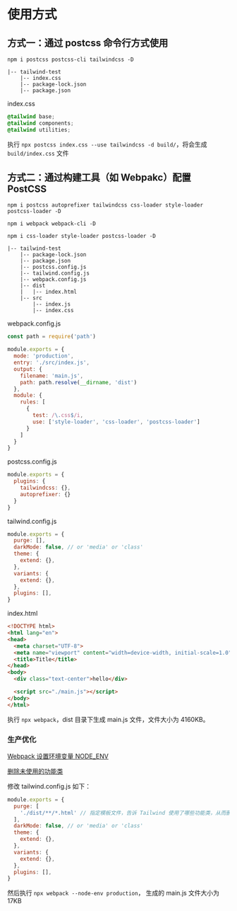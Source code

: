 # 使用方式
## 方式一：通过 postcss 命令行方式使用

`npm i postcss postcss-cli tailwindcss -D`

```
|-- tailwind-test
    |-- index.css
    |-- package-lock.json
    |-- package.json
```

index.css

```css
@tailwind base;
@tailwind components;
@tailwind utilities;
```

执行 `npx postcss index.css --use tailwindcss -d build/`，将会生成 `build/index.css` 文件

## 方式二：通过构建工具（如 Webpakc）配置 PostCSS

`npm i postcss autoprefixer tailwindcss css-loader style-loader postcss-loader -D`

`npm i webpack webpack-cli -D`

`npm i css-loader style-loader postcss-loader -D`

```
|-- tailwind-test
    |-- package-lock.json
    |-- package.json
    |-- postcss.config.js
    |-- tailwind.config.js
    |-- webpack.config.js
    |-- dist
    |   |-- index.html
    |-- src
        |-- index.js
        |-- index.css
```

webpack.config.js

```js
const path = require('path')

module.exports = {
  mode: 'production',
  entry: './src/index.js',
  output: {
    filename: 'main.js',
    path: path.resolve(__dirname, 'dist')
  },
  module: {
    rules: [
      {
        test: /\.css$/i,
        use: ['style-loader', 'css-loader', 'postcss-loader']
      }
    ]
  }
}
```

postcss.config.js

```js
module.exports = {
  plugins: {
    tailwindcss: {},
    autoprefixer: {}
  }
}
```

tailwind.config.js

```js
module.exports = {
  purge: [],
  darkMode: false, // or 'media' or 'class'
  theme: {
    extend: {},
  },
  variants: {
    extend: {},
  },
  plugins: [],
}
```

index.html

```html
<!DOCTYPE html>
<html lang="en">
<head>
  <meta charset="UTF-8">
  <meta name="viewport" content="width=device-width, initial-scale=1.0">
  <title>Title</title>
</head>
<body>
  <div class="text-center">hello</div>

  <script src="./main.js"></script>
</body>
</html>
```

执行 `npx webpack`，dist 目录下生成 main.js 文件，文件大小为 4160KB。

### 生产优化

[Webpack 设置环境变量 NODE_ENV](https://webpack.docschina.org/api/cli/#node-env)

[删除未使用的功能类](https://www.tailwindcss.cn/docs/optimizing-for-production#-1)


修改 tailwind.config.js 如下：

```js
module.exports = {
  purge: [
    './dist/**/*.html' // 指定模板文件，告诉 Tailwind 使用了哪些功能类，从而删除未使用的类
  ],
  darkMode: false, // or 'media' or 'class'
  theme: {
    extend: {},
  },
  variants: {
    extend: {},
  },
  plugins: [],
}
```

然后执行 `npx webpack --node-env production`， 生成的 main.js 文件大小为 17KB